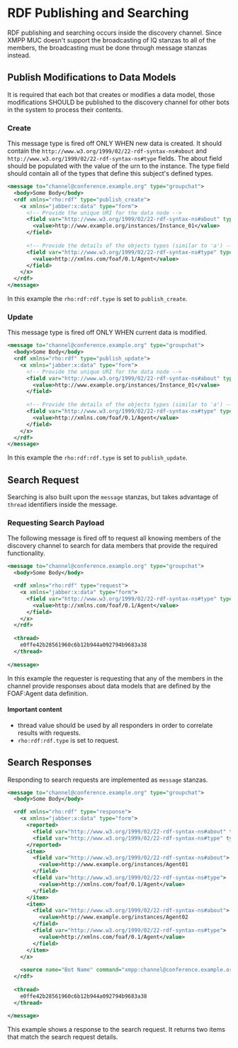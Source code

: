 # RDF Publishing and Searching

RDF publishing and searching occurs inside the discovery channel.  Since XMPP MUC doesn't support the broadcasting of 
IQ stanzas to all of the members, the broadcasting must be done through message stanzas instead.

## Publish Modifications to Data Models

It is required that each bot that creates or modifies a data model, those modifications SHOULD be published to the 
discovery channel for other bots in the system to process their contents.

### Create

This message type is fired off ONLY WHEN new data is created.  It should contain the
`http://www.w3.org/1999/02/22-rdf-syntax-ns#about` and `http://www.w3.org/1999/02/22-rdf-syntax-ns#type` fields.  The
about field should be populated with the value of the urn to the instance.  The type field should contain all of the
types that define this subject's defined types.

```xml
<message to="channel@conference.example.org" type="groupchat">
  <body>Some Body</body>
  <rdf xmlns="rho:rdf" type="publish_create">
    <x xmlns="jabber:x:data" type="form">
      <!-- Provide the unique URI for the data node -->
      <field var="http://www.w3.org/1999/02/22-rdf-syntax-ns#about" type="text-single">
        <value>http://www.example.org/instances/Instance_01</value>
      </field>
      
      <!-- Provide the details of the objects types (similar to 'a') -->
      <field var="http://www.w3.org/1999/02/22-rdf-syntax-ns#type" type="list-multi">
        <value>http://xmlns.com/foaf/0.1/Agent</value>
      </field>
    </x>
  </rdf>
</message>
```

In this example the `rho:rdf:rdf.type` is set to `publish_create`.

### Update

This message type is fired off ONLY WHEN current data is modified.
  
```xml
<message to="channel@conference.example.org" type="groupchat">
  <body>Some Body</body>
  <rdf xmlns="rho:rdf" type="publish_update">
    <x xmlns="jabber:x:data" type="form">
      <!-- Provide the unique URI for the data node -->
      <field var="http://www.w3.org/1999/02/22-rdf-syntax-ns#about" type="text-single">
        <value>http://www.example.org/instances/Instance_01</value>
      </field>
      
      <!-- Provide the details of the objects types (similar to 'a') -->
      <field var="http://www.w3.org/1999/02/22-rdf-syntax-ns#type" type="list-multi">
        <value>http://xmlns.com/foaf/0.1/Agent</value>
      </field>
    </x>
  </rdf>
</message>
```

In this example the `rho:rdf:rdf.type` is set to `publish_update`.
 
## Search Request

Searching is also built upon the `message` stanzas, but takes advantage of `thread` identifiers inside the message.

### Requesting Search Payload

The following message is fired off to request all knowing members of the discovery channel to search for data members 
that provide the required functionality.

```xml
<message to="channel@conference.example.org" type="groupchat">
  <body>Some Body</body>

  <rdf xmlns="rho:rdf" type="request">
    <x xmlns="jabber:x:data" type="form">
      <field var="http://www.w3.org/1999/02/22-rdf-syntax-ns#type" type="list-multi">
        <value>http://xmlns.com/foaf/0.1/Agent</value>
      </field>
    </x>
  </rdf>
  
  <thread>
    e0ffe42b28561960c6b12b944a092794b9683a38
  </thread>
  
</message>
```

In this example the requester is requesting that any of the members in the channel provide responses about data models
that are defined by the FOAF:Agent data definition. 

#### Important content

* thread value should be used by all responders in order to correlate results with requests.
* `rho:rdf:rdf.type` is set to request.

## Search Responses

Responding to search requests are implemented as `message` stanzas.

```xml
<message to="channel@conference.example.org" type="groupchat">
  <body>Some Body</body>

  <rdf xmlns="rho:rdf" type="response">
    <x xmlns="jabber:x:data" type="form">
      <reported>
        <field var="http://www.w3.org/1999/02/22-rdf-syntax-ns#about" type="text-single" />
        <field var="http://www.w3.org/1999/02/22-rdf-syntax-ns#type" type="list-multi" />
      </reported>
      <item>
        <field var="http://www.w3.org/1999/02/22-rdf-syntax-ns#about">
          <value>http://www.example.org/instances/Agent01
        </field>
        <field var="http://www.w3.org/1999/02/22-rdf-syntax-ns#type">
          <value>http://xmlns.com/foaf/0.1/Agent</value>
        </field>
      </item>
      <item>
        <field var="http://www.w3.org/1999/02/22-rdf-syntax-ns#about">
          <value>http://www.example.org/instances/Agent02
        </field>
        <field var="http://www.w3.org/1999/02/22-rdf-syntax-ns#type">
          <value>http://xmlns.com/foaf/0.1/Agent</value>
        </field>
      </item>
    </x>
    
    <source name="Bot Name" command="xmpp:channel@conference.example.org/nick?command;node=command_node" />
  </rdf>
  
  <thread>
    e0ffe42b28561960c6b12b944a092794b9683a38
  </thread>
  
</message>
```

This example shows a response to the search request.  It returns two items that match the search request details.

